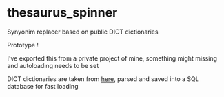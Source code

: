 # thesaurus_spinner
Synyonim replacer based on public DICT dictionaries

Prototype !

I've exported this from a private project of mine, something might missing and autoloading needs to be set

DICT dictionaries are taken from [here](https://sourceforge.net/projects/lyxwininstaller/files/thesaurus), parsed and saved into a SQL database for fast loading

